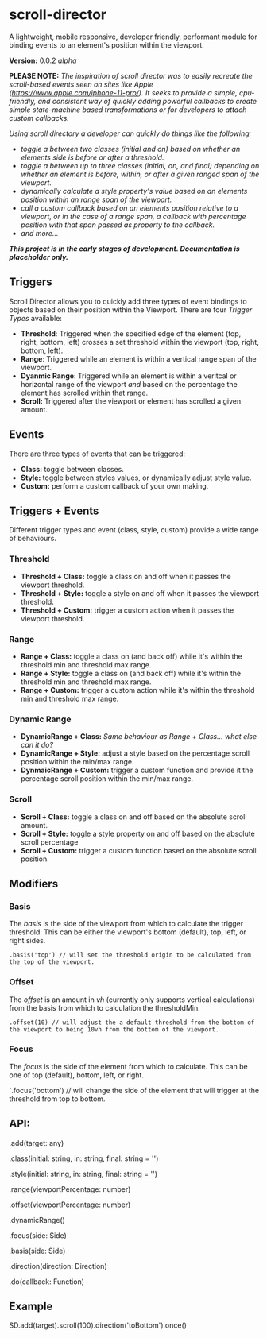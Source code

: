 # scroll-director

A lightweight, mobile responsive, developer friendly, performant module for binding events to an element's position within the viewport.  

__Version:__ 0.0.2 *alpha*

__PLEASE NOTE:__ 
*The inspiration of scroll director was to easily recreate the scroll-based events seen on sites like Apple (https://www.apple.com/iphone-11-pro/).  It seeks to provide a simple, cpu-friendly, and consistent way of quickly adding powerful callbacks to create simple state-machine based transformations or for developers to attach custom callbacks.*

*Using scroll directory a developer can quickly do things like the following:*

- *toggle a between two classes (initial and on) based on whether an elements side is before or after a threshold.*
- *toggle a between up to three classes (initial, on, and final) depending on whether an element is before, within, or after a given ranged span of the viewport.*
- *dynamically calculate a style property's value based on an elements position within an range span of the viewport.*
- *call a custom callback based on an elements position relative to a viewport, or in the case of a range span, a callback with percentage position with that span passed as property to the callback.*
- *and more...*

***This project is in the early stages of development.  Documentation is placeholder only.***




## Triggers

Scroll Director allows you to quickly add three types of event bindings to objects based on their position within the Viewport.  There are four *Trigger Types* available: 

- __Threshold__: Triggered when the specified edge of the element (top, right, bottom, left) crosses a set threshold within the viewport (top, right, bottom, left).
- __Range__: Triggered while an element is within a vertical range span of the viewport.
- __Dyanmic Range__: Triggered while an element is within a veritcal or horizontal range of the viewport *and* based on the percentage the element has scrolled within that range.
- __Scroll:__ Triggered after the viewport or element has scrolled a given amount.


## Events

There are three types of events that can be triggered:

- __Class:__ toggle between classes.
- __Style:__ toggle between styles values, or dynamically adjust style value.
- __Custom:__ perform a custom callback of your own making.


## Triggers + Events

Different trigger types and event (class, style, custom) provide a wide range of behaviours.



### Threshold

- __Threshold + Class:__ toggle a class on and off when it passes the viewport threshold.
- __Threshold + Style:__ toggle a style on and off when it passes the viewport threshold.
- __Threshold + Custom:__ trigger a custom action when it passes the viewport threshold.

### Range

- __Range + Class:__ toggle a class on (and back off) while it's within the threshold min and threshold max range.
- __Range + Style:__ toggle a class on (and back off) while it's within the threshold min and threshold max range.
- __Range + Custom:__ trigger a custom action while it's within the threshold min and threshold max range.

### Dynamic Range

- __DynamicRange + Class:__ _Same behaviour as Range + Class... what else can it do?_
- __DynamicRange + Style:__ adjust a style based on the percentage scroll position within the min/max range.
- __DynmaicRange + Custom:__ trigger a custom function and provide it the percentage scroll position within the min/max range.

### Scroll

- __Scroll + Class:__ toggle a class on and off based on the absolute scroll amount.
- __Scroll + Style:__ toggle a style property on and off based on the absolute scroll percentage
- __Scroll + Custom:__ trigger a custom function based on the absolute scroll position.


## Modifiers

### Basis 
The _basis_ is the side of the viewport from which to calculate the trigger threshold.  This can be either the viewport's bottom (default), top, left, or right sides.

`.basis('top') // will set the threshold origin to be calculated from the top of the viewport.`

### Offset
The _offset_ is an amount in *vh* (currently only supports vertical calculations) from the basis from which to calculation the thresholdMin.

`.offset(10) // will adjust the a default threshold from the bottom of the viewport to being 10vh from the bottom of the viewport.`

### Focus
The _focus_ is the side of the element from which to calculate.  This can be one of top (default), bottom, left, or right.

`.focus('bottom') // will change the side of the element that will trigger at the threshold from top to bottom.



## API:
.add(target: any)

.class(initial: string, in: string, final: string = '')

.style(initial: string, in: string, final: string = '')

.range(viewportPercentage: number)

.offset(viewportPercentage: number)

.dynamicRange()

.focus(side: Side)

.basis(side: Side)

.direction(direction: Direction)

.do(callback: Function)


## Example

SD.add(target).scroll(100).direction('toBottom').once()


